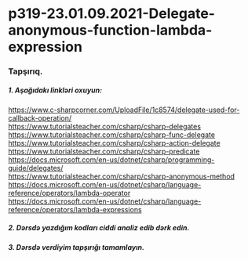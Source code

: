 # p319-23.01.09.2021-Delegate-anonymous-function-lambda-expression



### Tapşırıq.



##### 1. Aşağıdakı linkləri oxuyun:
https://www.c-sharpcorner.com/UploadFile/1c8574/delegate-used-for-callback-operation/<br />
https://www.tutorialsteacher.com/csharp/csharp-delegates<br />
https://www.tutorialsteacher.com/csharp/csharp-func-delegate<br />
https://www.tutorialsteacher.com/csharp/csharp-action-delegate<br />
https://www.tutorialsteacher.com/csharp/csharp-predicate<br />
https://docs.microsoft.com/en-us/dotnet/csharp/programming-guide/delegates/<br />
https://www.tutorialsteacher.com/csharp/csharp-anonymous-method<br />
https://docs.microsoft.com/en-us/dotnet/csharp/language-reference/operators/lambda-operator<br />
https://docs.microsoft.com/en-us/dotnet/csharp/language-reference/operators/lambda-expressions<br />




##### 2. Dərsdə yazdığım kodları ciddi analiz edib dərk edin.


##### 3. Dərsdə verdiyim tapşırığı tamamlayın.
